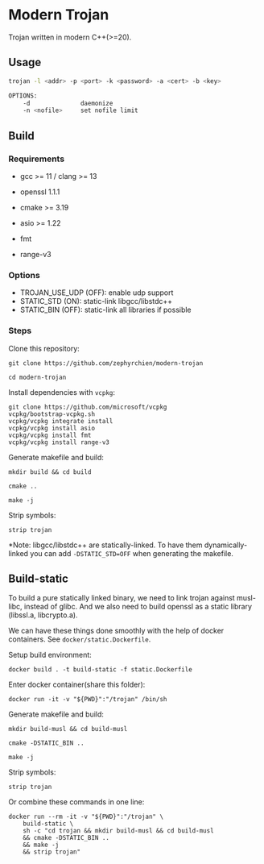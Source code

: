 # Modern Trojan

Trojan written in modern C++(>=20).

## Usage

```bash
trojan -l <addr> -p <port> -k <password> -a <cert> -b <key>

OPTIONS:
    -d              daemonize
    -n <nofile>     set nofile limit
```

## Build

### Requirements

- gcc >= 11 / clang >= 13

- openssl 1.1.1

- cmake >= 3.19

- asio >= 1.22

- fmt

- range-v3

### Options

- TROJAN_USE_UDP (OFF): enable udp support
- STATIC_STD (ON): static-link libgcc/libstdc++
- STATIC_BIN (OFF): static-link all libraries if possible

### Steps

Clone this repository:

```shell
git clone https://github.com/zephyrchien/modern-trojan

cd modern-trojan
```

Install dependencies with `vcpkg`:

```shell
git clone https://github.com/microsoft/vcpkg
vcpkg/bootstrap-vcpkg.sh
vcpkg/vcpkg integrate install
vcpkg/vcpkg install asio
vcpkg/vcpkg install fmt
vcpkg/vcpkg install range-v3
```

Generate makefile and build:

```shell
mkdir build && cd build

cmake ..

make -j
```

Strip symbols:

```shell
strip trojan
```

*Note: libgcc/libstdc++ are statically-linked. To have them dynamically-linked you can add `-DSTATIC_STD=OFF` when generating the makefile.

## Build-static

To build a pure statically linked binary, we need to link trojan against musl-libc, instead of glibc. And we also need to build openssl as a static library (libssl.a, libcrypto.a).

We can have these things done smoothly with the help of docker containers. See `docker/static.Dockerfile`.

Setup build environment:

```shell
docker build . -t build-static -f static.Dockerfile
```

Enter docker container(share this folder):

```shell
docker run -it -v "${PWD}":"/trojan" /bin/sh
```

Generate makefile and build:

```shell
mkdir build-musl && cd build-musl

cmake -DSTATIC_BIN ..

make -j
```

Strip symbols:

```shell
strip trojan
```

Or combine these commands in one line:

```shell
docker run --rm -it -v "${PWD}":"/trojan" \
    build-static \
    sh -c "cd trojan && mkdir build-musl && cd build-musl
    && cmake -DSTATIC_BIN ..
    && make -j
    && strip trojan"
```
